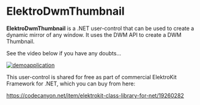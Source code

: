 ﻿# **ElektroDwmThumbnail**

**ElektroDwmThumbnail** is a .NET user-control that can be used to create a dynamic mirror of any window. It uses the DWM API to create a DWM Thumbnail.

See the video below if you have any doubts...

[![demoapplication](https://img.youtube.com/vi/fy3MLMpEUTg/0.jpg)](https://www.youtube.com/watch?v=fy3MLMpEUTg) 

This user-control is shared for free as part of commercial ElektroKit Framework for .NET, which you can buy from here: 

https://codecanyon.net/item/elektrokit-class-library-for-net/19260282
